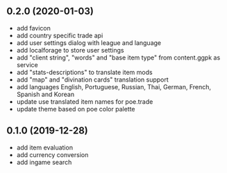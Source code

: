 ## 0.2.0 (2020-01-03)

* add favicon
* add country specific trade api
* add user settings dialog with league and language
* add localforage to store user settings
* add "client string", "words" and "base item type" from content.ggpk as service
* add "stats-descriptions" to translate item mods
* add "map" and "divination cards" translation support
* add languages English, Portuguese, Russian, Thai, German, French, Spanish and Korean
* update use translated item names for poe.trade
* update theme based on poe color palette

## 0.1.0 (2019-12-28)

* add item evaluation
* add currency conversion
* add ingame search
